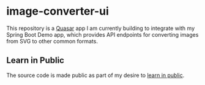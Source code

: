 # image-converter-ui

This repository is a [Quasar][quasar] app I am currently building to integrate with my Spring Boot Demo app, which provides API endpoints for converting images from SVG to other common formats.

## Learn in Public

The source code is made public as part of my desire to [learn in public][learn].

[quasar]:https://quasar.dev/api-explorer
[learn]:https://www.swyx.io/learn-in-public
